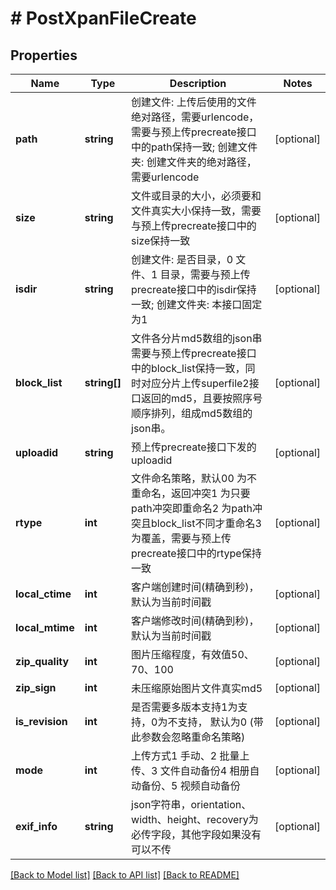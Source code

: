 # # PostXpanFileCreate

## Properties

Name | Type | Description | Notes
------------ | ------------- | ------------- | -------------
**path** | **string** | 创建文件: 上传后使用的文件绝对路径，需要urlencode，需要与预上传precreate接口中的path保持一致; 创建文件夹: 创建文件夹的绝对路径，需要urlencode | [optional]
**size** | **string** | 文件或目录的大小，必须要和文件真实大小保持一致，需要与预上传precreate接口中的size保持一致 | [optional]
**isdir** | **string** | 创建文件: 是否目录，0 文件、1 目录，需要与预上传precreate接口中的isdir保持一致; 创建文件夹: 本接口固定为1 | [optional]
**block_list** | **string[]** | 文件各分片md5数组的json串需要与预上传precreate接口中的block_list保持一致，同时对应分片上传superfile2接口返回的md5，且要按照序号顺序排列，组成md5数组的json串。 | [optional]
**uploadid** | **string** | 预上传precreate接口下发的uploadid | [optional]
**rtype** | **int** | 文件命名策略，默认00 为不重命名，返回冲突1 为只要path冲突即重命名2 为path冲突且block_list不同才重命名3 为覆盖，需要与预上传precreate接口中的rtype保持一致 | [optional]
**local_ctime** | **int** | 客户端创建时间(精确到秒)，默认为当前时间戳 | [optional]
**local_mtime** | **int** | 客户端修改时间(精确到秒)，默认为当前时间戳 | [optional]
**zip_quality** | **int** | 图片压缩程度，有效值50、70、100 | [optional]
**zip_sign** | **int** | 未压缩原始图片文件真实md5 | [optional]
**is_revision** | **int** | 是否需要多版本支持1为支持，0为不支持， 默认为0 (带此参数会忽略重命名策略) | [optional]
**mode** | **int** | 上传方式1 手动、2 批量上传、3 文件自动备份4 相册自动备份、5 视频自动备份 | [optional]
**exif_info** | **string** | json字符串，orientation、width、height、recovery为必传字段，其他字段如果没有可以不传 | [optional]

[[Back to Model list]](../../README.md#models) [[Back to API list]](../../README.md#endpoints) [[Back to README]](../../README.md)

